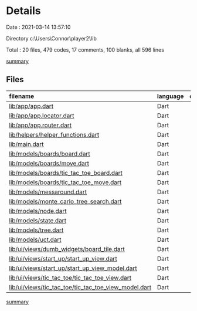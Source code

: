 # Details

Date : 2021-03-14 13:57:10

Directory c:\Users\Connor\player2\lib

Total : 20 files,  479 codes, 17 comments, 100 blanks, all 596 lines

[summary](results.md)

## Files
| filename | language | code | comment | blank | total |
| :--- | :--- | ---: | ---: | ---: | ---: |
| [lib/app/app.dart](/lib/app/app.dart) | Dart | 15 | 3 | 4 | 22 |
| [lib/app/app.locator.dart](/lib/app/app.locator.dart) | Dart | 6 | 5 | 6 | 17 |
| [lib/app/app.router.dart](/lib/app/app.router.dart) | Dart | 36 | 5 | 7 | 48 |
| [lib/helpers/helper_functions.dart](/lib/helpers/helper_functions.dart) | Dart | 10 | 0 | 1 | 11 |
| [lib/main.dart](/lib/main.dart) | Dart | 22 | 0 | 3 | 25 |
| [lib/models/boards/board.dart](/lib/models/boards/board.dart) | Dart | 12 | 0 | 8 | 20 |
| [lib/models/boards/move.dart](/lib/models/boards/move.dart) | Dart | 4 | 0 | 2 | 6 |
| [lib/models/boards/tic_tac_toe_board.dart](/lib/models/boards/tic_tac_toe_board.dart) | Dart | 131 | 0 | 17 | 148 |
| [lib/models/boards/tic_tac_toe_move.dart](/lib/models/boards/tic_tac_toe_move.dart) | Dart | 7 | 0 | 2 | 9 |
| [lib/models/messaround.dart](/lib/models/messaround.dart) | Dart | 7 | 0 | 2 | 9 |
| [lib/models/monte_carlo_tree_search.dart](/lib/models/monte_carlo_tree_search.dart) | Dart | 77 | 1 | 12 | 90 |
| [lib/models/node.dart](/lib/models/node.dart) | Dart | 29 | 0 | 6 | 35 |
| [lib/models/state.dart](/lib/models/state.dart) | Dart | 17 | 0 | 4 | 21 |
| [lib/models/tree.dart](/lib/models/tree.dart) | Dart | 13 | 0 | 4 | 17 |
| [lib/models/uct.dart](/lib/models/uct.dart) | Dart | 26 | 3 | 6 | 35 |
| [lib/ui/views/dumb_widgets/board_tile.dart](/lib/ui/views/dumb_widgets/board_tile.dart) | Dart | 15 | 0 | 4 | 19 |
| [lib/ui/views/start_up/start_up_view.dart](/lib/ui/views/start_up/start_up_view.dart) | Dart | 14 | 0 | 3 | 17 |
| [lib/ui/views/start_up/start_up_view_model.dart](/lib/ui/views/start_up/start_up_view_model.dart) | Dart | 10 | 0 | 3 | 13 |
| [lib/ui/views/tic_tac_toe/tic_tac_toe_view.dart](/lib/ui/views/tic_tac_toe/tic_tac_toe_view.dart) | Dart | 19 | 0 | 3 | 22 |
| [lib/ui/views/tic_tac_toe/tic_tac_toe_view_model.dart](/lib/ui/views/tic_tac_toe/tic_tac_toe_view_model.dart) | Dart | 9 | 0 | 3 | 12 |

[summary](results.md)